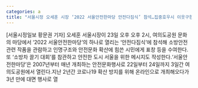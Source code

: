 ```yaml
---
categories: a
title: "서울시정 오세훈 시장 ‘2022 서울안전한마당 안전다짐식’ 참석…집중호우시 이웃구한 시민에 표창"
---
```

[서울시정일보 황문권 기자] 오세훈 서울시장이 23일 오후 오후 2시, 여의도공원 문화의 마당에서 ‘2022 서울안전한마당’의 하나로 열리는 ‘안전다짐식’에 참석해 소방안전 관련 작품을 관람하고 인명구조와 안전문화 확산에 힘쓴 시민에게 표창 등을 수여한다.또 ‘소방차 끌기 대회’를 참관하고 안전한 도시 서울을 위한 메시지도 작성한다.‘서울안전한마당’은 2007년부터 매년 개최하는 안전문화행사로 22일부터 24일까지 3일간 여의도공원에서 열린다.지난 2년간 코로나19 확산 방지를 위해 온라인으로 개최해오다가 3년 만에 대면 행사로 열